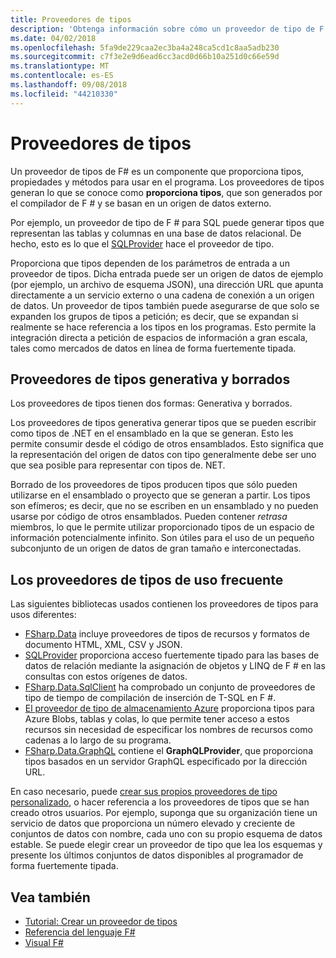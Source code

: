 ```yaml
---
title: Proveedores de tipos
description: 'Obtenga información sobre cómo un proveedor de tipo de F # es un componente que proporciona tipos, propiedades y métodos para su uso en los programas.'
ms.date: 04/02/2018
ms.openlocfilehash: 5fa9de229caa2ec3ba4a248ca5cd1c8aa5adb230
ms.sourcegitcommit: c7f3e2e9d6ead6cc3acd0d66b10a251d0c66e59d
ms.translationtype: MT
ms.contentlocale: es-ES
ms.lasthandoff: 09/08/2018
ms.locfileid: "44210330"
---
```

# <a name="type-providers"></a>Proveedores de tipos

Un proveedor de tipos de F# es un componente que proporciona tipos, propiedades y métodos para usar en el programa. Los proveedores de tipos generan lo que se conoce como **proporciona tipos**, que son generados por el compilador de F # y se basan en un origen de datos externo.

Por ejemplo, un proveedor de tipo de F # para SQL puede generar tipos que representan las tablas y columnas en una base de datos relacional. De hecho, esto es lo que el [SQLProvider](https://fsprojects.github.io/SQLProvider/) hace el proveedor de tipo.

Proporciona que tipos dependen de los parámetros de entrada a un proveedor de tipos. Dicha entrada puede ser un origen de datos de ejemplo (por ejemplo, un archivo de esquema JSON), una dirección URL que apunta directamente a un servicio externo o una cadena de conexión a un origen de datos. Un proveedor de tipos también puede asegurarse de que solo se expanden los grupos de tipos a petición; es decir, que se expandan si realmente se hace referencia a los tipos en los programas. Esto permite la integración directa a petición de espacios de información a gran escala, tales como mercados de datos en línea de forma fuertemente tipada.

## <a name="generative-and-erased-type-providers"></a>Proveedores de tipos generativa y borrados

Los proveedores de tipos tienen dos formas: Generativa y borrados.

Los proveedores de tipos generativa generar tipos que se pueden escribir como tipos de .NET en el ensamblado en la que se generan. Esto les permite consumir desde el código de otros ensamblados. Esto significa que la representación del origen de datos con tipo generalmente debe ser uno que sea posible para representar con tipos de. NET.

Borrado de los proveedores de tipos producen tipos que sólo pueden utilizarse en el ensamblado o proyecto que se generan a partir. Los tipos son efímeros; es decir, que no se escriben en un ensamblado y no pueden usarse por código de otros ensamblados. Pueden contener *retrasa* miembros, lo que le permite utilizar proporcionado tipos de un espacio de información potencialmente infinito. Son útiles para el uso de un pequeño subconjunto de un origen de datos de gran tamaño e interconectadas.

## <a name="commonly-used-type-providers"></a>Los proveedores de tipos de uso frecuente

Las siguientes bibliotecas usados contienen los proveedores de tipos para usos diferentes:

- [FSharp.Data](https://fsharp.github.io/FSharp.Data/) incluye proveedores de tipos de recursos y formatos de documento HTML, XML, CSV y JSON.
- [SQLProvider](https://fsprojects.github.io/SQLProvider/) proporciona acceso fuertemente tipado para las bases de datos de relación mediante la asignación de objetos y LINQ de F # en las consultas con estos orígenes de datos.
- [FSharp.Data.SqlClient](https://fsprojects.github.io/FSharp.Data.SqlClient/) ha comprobado un conjunto de proveedores de tipo de tiempo de compilación de inserción de T-SQL en F #.
- [El proveedor de tipo de almacenamiento Azure](https://fsprojects.github.io/AzureStorageTypeProvider/) proporciona tipos para Azure Blobs, tablas y colas, lo que permite tener acceso a estos recursos sin necesidad de especificar los nombres de recursos como cadenas a lo largo de su programa.
- [FSharp.Data.GraphQL](https://fsprojects.github.io/FSharp.Data.GraphQL/index.html) contiene el **GraphQLProvider**, que proporciona tipos basados en un servidor GraphQL especificado por la dirección URL.

En caso necesario, puede [crear sus propios proveedores de tipo personalizado](creating-a-type-provider.md), o hacer referencia a los proveedores de tipos que se han creado otros usuarios. Por ejemplo, suponga que su organización tiene un servicio de datos que proporciona un número elevado y creciente de conjuntos de datos con nombre, cada uno con su propio esquema de datos estable. Se puede elegir crear un proveedor de tipo que lea los esquemas y presente los últimos conjuntos de datos disponibles al programador de forma fuertemente tipada.

## <a name="see-also"></a>Vea también

- [Tutorial: Crear un proveedor de tipos](creating-a-type-provider.md)
- [Referencia del lenguaje F#](../../language-reference/index.md)
- [Visual F#](../../index.md)
